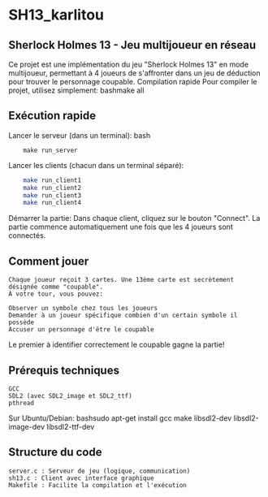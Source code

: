 # SH13_karlitou
## Sherlock Holmes 13 - Jeu multijoueur en réseau
Ce projet est une implémentation du jeu "Sherlock Holmes 13" en mode multijoueur, permettant à 4 joueurs de s'affronter dans un jeu de déduction pour trouver le personnage coupable.
Compilation rapide
Pour compiler le projet, utilisez simplement:
bashmake all
## Exécution rapide

Lancer le serveur (dans un terminal):
bash
```
	make run_server
```

Lancer les clients (chacun dans un terminal séparé):

``` bash
	make run_client1 
	make run_client2
	make run_client3
	make run_client4
```
Démarrer la partie: Dans chaque client, cliquez sur le bouton "Connect". La partie commence automatiquement une fois que les 4 joueurs sont connectés.

## Comment jouer
```
Chaque joueur reçoit 3 cartes. Une 13ème carte est secrètement désignée comme "coupable".
À votre tour, vous pouvez:

Observer un symbole chez tous les joueurs
Demander à un joueur spécifique combien d'un certain symbole il possède
Accuser un personnage d'être le coupable
```
Le premier à identifier correctement le coupable gagne la partie!
## Prérequis techniques
```
GCC
SDL2 (avec SDL2_image et SDL2_ttf)
pthread
```
Sur Ubuntu/Debian:
bashsudo apt-get install gcc make libsdl2-dev libsdl2-image-dev libsdl2-ttf-dev
## Structure du code
```
server.c : Serveur de jeu (logique, communication)
sh13.c : Client avec interface graphique
Makefile : Facilite la compilation et l'exécution
```
